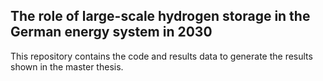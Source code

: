 ## The role of large-scale hydrogen storage in the German energy system in 2030

This repository contains the code and results data to generate the results shown in the master thesis.
